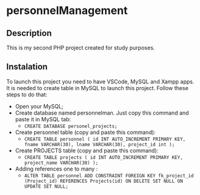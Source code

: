 # personnelManagement

## Description
This is my second PHP project created for study purposes. 

## Instalation
To launch this project you need to have VSCode, MySQL and Xampp apps.
It is needed to create table in MySQL to launch this project. Follow these steps to do that:
* Open your MySQL;
* Create database named personnelman. Just copy this command and paste it in MySQL tab:
  * `CREATE DATABASE personel_projects;`
* Create personnel table (copy and paste this command):
  * `CREATE TABLE personnel (
id INT AUTO_INCREMENT PRIMARY KEY,
fname VARCHAR(30),
lname VARCHAR(30),
project_id int
);`
* Create PROJECTS table  (copy and paste this command):
  * `CREATE TABLE projects (
id INT AUTO_INCREMENT PRIMARY KEY,
project_name VARCHAR(30)
);`
* Adding references one to many :
  * `ALTER TABLE personnel
ADD CONSTRAINT FOREIGN KEY
    fk_project_id (Project_id)
    REFERENCES Projects(id)
    ON DELETE SET NULL
    ON UPDATE SET NULL;`
